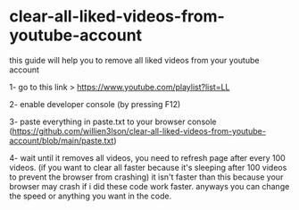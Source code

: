 # clear-all-liked-videos-from-youtube-account

this guide will help you to remove all liked videos from your youtube account

1- go to this link > https://www.youtube.com/playlist?list=LL

2- enable developer console (by pressing F12)

3- paste everything in paste.txt to your browser console (https://github.com/willien3lson/clear-all-liked-videos-from-youtube-account/blob/main/paste.txt)

4- wait until it removes all videos, you need to refresh page after every 100 videos. (if you want to clear all faster because it's sleeping after 100 videos to prevent the browser from crashing) it isn't faster than this because your browser may crash if i did these code work faster. anyways you can change the speed or anything you want in the code.
